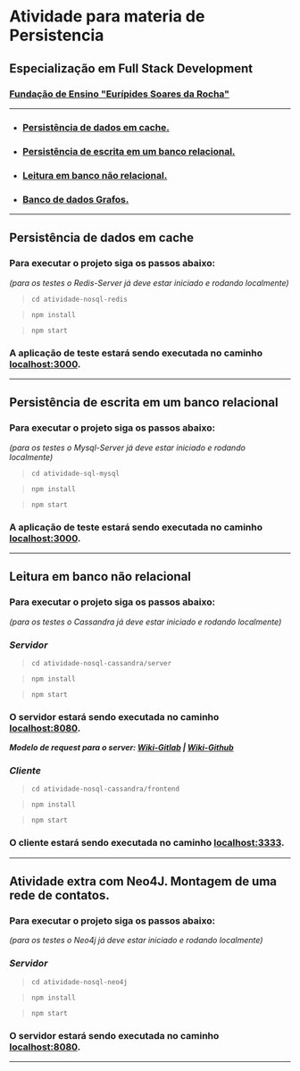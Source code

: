 # **Atividade para materia de Persistencia**

## Especialização em Full Stack Development

### [Fundação de Ensino "Eurípides Soares da Rocha"](https://www.univem.edu.br/home)

---

- ### [Persistência de dados em cache.](#atividade1)

- ### [Persistência de escrita em um banco relacional.](#atividade2)

- ### [Leitura em banco não relacional.](#atividade3)

- ### [Banco de dados Grafos.](#extra)

---

## **<a id="atividade1"></a>Persistência de dados em cache**

### Para executar o projeto siga os passos abaixo:

*(para os testes o Redis-Server já deve estar iniciado e rodando localmente)*

> ``cd atividade-nosql-redis``

> ``npm install``

> ``npm start``

### A aplicação de teste estará sendo executada no caminho [localhost:3000](http://localhost:3000/).

---

## **<a id="atividade2"></a>Persistência de escrita em um banco relacional**

### Para executar o projeto siga os passos abaixo:

*(para os testes o Mysql-Server já deve estar iniciado e rodando localmente)*

> ``cd atividade-sql-mysql``

> ``npm install``

> ``npm start``

### A aplicação de teste estará sendo executada no caminho [localhost:3000](http://localhost:3000/).

---

## **<a id="atividade3"></a>Leitura em banco não relacional**

### Para executar o projeto siga os passos abaixo:

*(para os testes o Cassandra já deve estar iniciado e rodando localmente)*

### ***Servidor***

> ``cd atividade-nosql-cassandra/server``

> ``npm install``

> ``npm start``

### O servidor estará sendo executada no caminho [localhost:8080](http://localhost:8080/).

***Modelo de request para o server: [Wiki-Gitlab](https://gitlab.com/paulosfjunior/atividade-persistencia/wikis/Rotas-e-formatos-para-Req-e-Res) | [Wiki-Github](https://github.com/paulosfjunior/atividade-persistencia/wiki/Rotas-e-formatos-para-Req-e-Res)***

### ***Cliente***

> ``cd atividade-nosql-cassandra/frontend``

> ``npm install``

> ``npm start``

### O cliente estará sendo executada no caminho [localhost:3333](http://localhost:3333/).

---

## **<a id="extra"></a>Atividade extra com Neo4J. Montagem de uma rede de contatos.**

### Para executar o projeto siga os passos abaixo:

*(para os testes o Neo4j já deve estar iniciado e rodando localmente)*

### ***Servidor***

> ``cd atividade-nosql-neo4j``

> ``npm install``

> ``npm start``

### O servidor estará sendo executada no caminho [localhost:8080](http://localhost:8080/).

---
